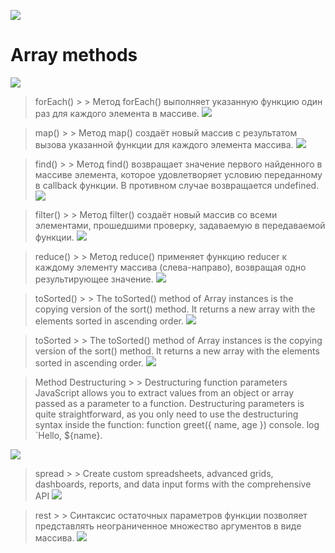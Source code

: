 ![](./javascript-array-methods-06b80f623142489ffce17d61f02aa4e258dd6159749db98bd3fa30c7984b32f6.png)
# Array methods
![](./1_M7Mo-MhT51lqUyj3JTYPqw.jpg)

> forEach() > > Метод forEach() выполняет указанную функцию один раз для каждого элемента в массиве.
![](./forEach().jpg)

>  map() > > Метод map() создаёт новый массив с результатом вызова указанной функции для каждого элемента массива.
![](./%D0%9C%D0%B5%D1%82%D0%BE%D0%B4%20map()%20%D1%81%D0%BE%D0%B7%D0%B4%D0%B0%D1%91%D1%82%20%D0%BD%D0%BE%D0%B2%D1%8B%D0%B9%20%D0%BC%D0%B0%D1%81%D1%81%D0%B8%D0%B2%20%D1%81%20%D1%80%D0%B5%D0%B7%D1%83%D0%BB%D1%8C%D1%82%D0%B0%D1%82%D0%BE%D0%BC%20%D0%B2%D1%8B%D0%B7%D0%BE%D0%B2%D0%B0%20%D1%83%D0%BA%D0%B0%D0%B7%D0%B0%D0%BD%D0%BD%D0%BE%D0%B9%20%D1%84%D1%83%D0%BD%D0%BA%D1%86%D0%B8%D0%B8%20%D0%B4%D0%BB%D1%8F%20%D0%BA%D0%B0%D0%B6%D0%B4%D0%BE%D0%B3%D0%BE%20%D1%8D%D0%BB%D0%B5%D0%BC%D0%B5%D0%BD%D1%82%D0%B0%20%D0%BC%D0%B0%D1%81%D1%81%D0%B8%D0%B2%D0%B0..png)

> find() > > Метод find() возвращает значение первого найденного в массиве элемента, которое удовлетворяет условию переданному в callback функции. В противном случае возвращается undefined.
![](./find().png)

> filter() > > Метод filter() создаёт новый массив со всеми элементами, прошедшими проверку, задаваемую в передаваемой функции.
![](./filt3.jpg)

> reduce() > > Метод reduce() применяет функцию reducer к каждому элементу массива (слева-направо), возвращая одно результирующее значение.
![](./a.svg)

> toSorted() > > The toSorted() method of Array instances is the copying version of the sort() method. It returns a new array with the elements sorted in ascending order.
![](./The%20toSorted()%20method%20of%20Array%20instances%20is%20the%20copying%20version%20of%20the%20sort()%20method.%20It%20returns%20a%20new%20array%20with%20the%20elements%20sorted%20in%20ascending%20order..png)

>toSorted  > > The toSorted() method of Array instances is the copying version of the sort() method. It returns a new array with the elements sorted in ascending order.
![](./How-to-Sort-an-Array-in-Java-Without-Using-the-sort-Method-1.webp)

> Method Destructuring > > Destructuring function parameters
JavaScript allows you to extract values from an object or array passed as a parameter to a function. Destructuring parameters is quite straightforward, as you only need to use the destructuring syntax inside the function: function greet({ name, age })  console. log `Hello, ${name}.

![](./Method%20Destructuring.webp)

> spread > > Create custom spreadsheets, advanced grids, dashboards, reports, and data input forms with the comprehensive API
![](./spread%20js.png)

>  rest > > Синтаксис остаточных параметров функции позволяет представлять неограниченное множество аргументов в виде массива.
![](./rest.png)



